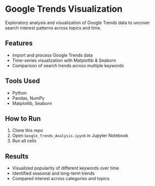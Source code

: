 # Google Trends Visualization

Exploratory analysis and visualization of Google Trends data to uncover search interest patterns across topics and time.

##  Features
- Import and process Google Trends data  
- Time-series visualization with Matplotlib & Seaborn  
- Comparison of search trends across multiple keywords  

## Tools Used
- Python  
- Pandas, NumPy  
- Matplotlib, Seaborn  

##  How to Run
1. Clone this repo  
2. Open `Google_Trends_Analysis.ipynb` in Jupyter Notebook  
3. Run all cells  

##  Results
- Visualized popularity of different keywords over time  
- Identified seasonal and long-term trends  
- Compared interest across categories and topics
